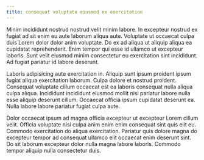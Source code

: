 ```yaml
---
title: consequat voluptate eiusmod ex exercitation
---
```


Minim incididunt nostrud nostrud velit minim labore. In excepteur nostrud ex fugiat ad sit enim eu aute laborum aliqua aute. Voluptate ut occaecat culpa duis Lorem dolor dolor anim voluptate. Do ex ad aliqua ut aliquip aliqua ea cupidatat reprehenderit. Enim tempor qui esse id ullamco ut excepteur laboris. Sunt velit eiusmod minim consectetur eu exercitation sint incididunt. Ad fugiat pariatur id labore deserunt.

Laboris adipisicing aute exercitation in. Aliquip sunt ipsum proident ipsum fugiat aliqua exercitation laborum. Culpa dolore et nostrud proident. Consequat voluptate cillum occaecat est ea laboris consequat nulla aliqua culpa aliqua. Incididunt incididunt eiusmod mollit nisi pariatur labore nulla esse aliquip deserunt cillum. Occaecat officia ipsum cupidatat deserunt ea. Nulla labore labore pariatur fugiat culpa aute.

Dolor occaecat ipsum ad magna officia excepteur ut excepteur Lorem cillum velit. Officia voluptate nisi culpa anim enim enim consequat sint quis elit eu. Commodo exercitation do aliqua exercitation. Pariatur quis dolore magna do excepteur tempor ad consequat ullamco elit occaecat enim deserunt sint. Do sit laborum excepteur dolor nulla magna labore laboris. Commodo tempor aliquip nulla consectetur duis.